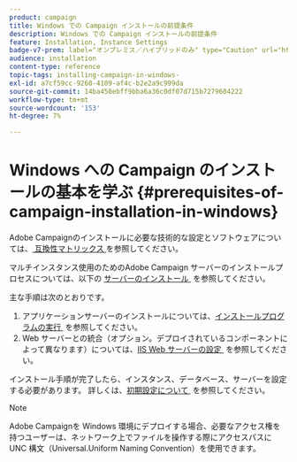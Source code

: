 ```yaml
---
product: campaign
title: Windows での Campaign インストールの前提条件
description: Windows での Campaign インストールの前提条件
feature: Installation, Instance Settings
badge-v7-prem: label="オンプレミス／ハイブリッドのみ" type="Caution" url="https://experienceleague.adobe.com/docs/campaign-classic/using/installing-campaign-classic/architecture-and-hosting-models/hosting-models-lp/hosting-models.html?lang=ja" tooltip="オンプレミスデプロイメントとハイブリッドデプロイメントにのみ適用されます"
audience: installation
content-type: reference
topic-tags: installing-campaign-in-windows-
exl-id: a7cf59cc-9260-4109-af4c-b2e2a9c999da
source-git-commit: 14ba450ebff9bba6a36c0df07d715b7279604222
workflow-type: tm+mt
source-wordcount: '153'
ht-degree: 7%

---
```


# Windows への Campaign のインストールの基本を学ぶ {#prerequisites-of-campaign-installation-in-windows}



Adobe Campaignのインストールに必要な技術的な設定とソフトウェアについては、[&#x200B; 互換性マトリックス &#x200B;](../../rn/using/compatibility-matrix.md) を参照してください。

マルチインスタンス使用のためのAdobe Campaign サーバーのインストールプロセスについては、以下の [&#x200B; サーバーのインストール &#x200B;](../../installation/using/installing-the-server.md) を参照してください。

主な手順は次のとおりです。

1. アプリケーションサーバーのインストールについては、[&#x200B; インストールプログラムの実行 &#x200B;](../../installation/using/installing-the-server.md#executing-the-installation-program) を参照してください。
1. Web サーバーとの統合（オプション。デプロイされているコンポーネントによって異なります）については、[IIS Web サーバーの設定 &#x200B;](../../installation/using/integration-into-a-web-server-for-windows.md#configuring-the-iis-web-server) を参照してください。

インストール手順が完了したら、インスタンス、データベース、サーバーを設定する必要があります。 詳しくは、[&#x200B; 初期設定について &#x200B;](../../installation/using/about-initial-configuration.md) を参照してください。

>[!NOTE]
>
>Adobe Campaignを Windows 環境にデプロイする場合、必要なアクセス権を持つユーザーは、ネットワーク上でファイルを操作する際にアクセスパスに UNC 構文（Universal.Uniform Naming Convention）を使用できます。

